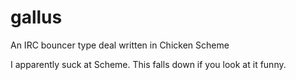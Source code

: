 gallus
======

An IRC bouncer type deal written in Chicken Scheme

I apparently suck at Scheme. This falls down if you look at it funny.
